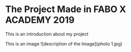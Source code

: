 # The Project Made in FABO X ACADEMY 2019
This is an introduction about my project

This is an image 
![description of the Image](photo 1.jpg)
